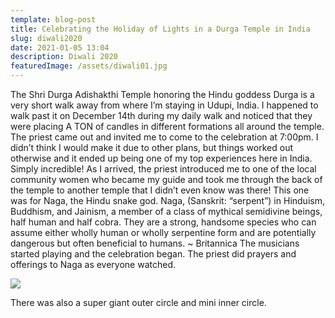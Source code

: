 ```yaml
---
template: blog-post
title: Celebrating the Holiday of Lights in a Durga Temple in India
slug: diwali2020
date: 2021-01-05 13:04
description: Diwali 2020
featuredImage: /assets/diwali01.jpg
---
```

<!--StartFragment-->

The Shri Durga Adishakthi Temple honoring the Hindu goddess Durga is a very short walk away from where I’m staying in Udupi, India. I happened to walk past it on December 14th during my daily walk and noticed that they were placing A TON of candles in different formations all around the temple. The priest came out and invited me to come to the celebration at 7:00pm. I didn’t think I would make it due to other plans, but things worked out otherwise and it ended up being one of my top experiences here in India. Simply incredible! As I arrived, the priest introduced me to one of the local community women who became my guide and took me through the back of the temple to another temple that I didn’t even know was there! This one was for Naga, the Hindu snake god. Naga, (Sanskrit: “serpent”) in Hinduism, Buddhism, and Jainism, a member of a class of mythical semidivine beings, half human and half cobra. They are a strong, handsome species who can assume either wholly human or wholly serpentine form and are potentially dangerous but often beneficial to humans. ~ Britannica The musicians started playing and the celebration began. The priest did prayers and offerings to Naga as everyone watched.

<!--EndFragment-->

![](/assets/diwali03.jpg)

<!--StartFragment-->

There was also a super giant outer circle and mini inner circle. 

<!--EndFragment-->